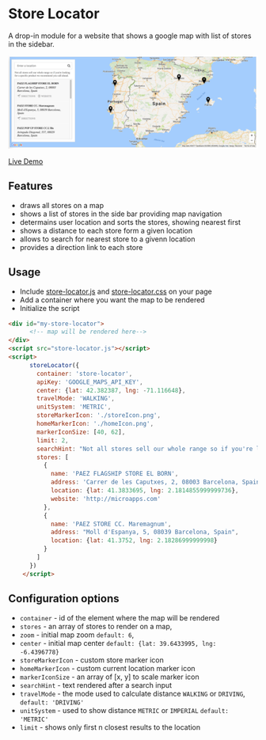 # Store Locator

A drop-in module for a website that shows a google map with list of stores in the sidebar. 

![Screenshot](/screenshot.png?raw=true)

[Live Demo](https://microapps.github.io/store-locator/)

## Features
- draws all stores on a map
- shows a list of stores in the side bar providing map navigation
- determains user location and sorts the stores, showing nearest first
- shows a distance to each store form a given location
- allows to search for nearest store to a givenn location
- provides a direction link to each store

## Usage

- Include [store-locator.js](/dist/store-locator.js?raw=true) and [store-locator.css](/dist/store-locator.css?raw=true) on your page
- Add a container where you want the map to be rendered
- Initialize the script


```html
<div id="my-store-locator">
      <!-- map will be rendered here-->
</div>
<script src="store-locator.js"></script>
<script>
      storeLocator({
        container: 'store-locator',
        apiKey: 'GOOGLE_MAPS_API_KEY',
        center: {lat: 42.382387, lng: -71.116648},
        travelMode: 'WALKING',
        unitSystem: 'METRIC',
        storeMarkerIcon: './storeIcon.png',
        homeMarkerIcon: './homeIcon.png',
        markerIconSize: [40, 62],
        limit: 2,
        searchHint: "Not all stores sell our whole range so if you're looking for a specific product we recommend you call ahead.",
        stores: [
          {
            name: 'PAEZ FLAGSHIP STORE EL BORN',
            address: 'Carrer de les Caputxes, 2, 08003 Barcelona, Spain',
            location: {lat: 41.3833695, lng: 2.1814855999999736},
            website: 'http://microapps.com'
          },
          {
            name: 'PAEZ STORE CC. Maremagnum',
            address: "Moll d'Espanya, 5, 08039 Barcelona, Spain",
            location: {lat: 41.3752, lng: 2.18286999999998}
          }
        ]
      })
    </script>
```

## Configuration options

- `container` - id of the element where the map will be rendered
- `stores` - an array of stores to render on a map,
- `zoom` - initial map zoom `default: 6`,
- `center` - initial map center `default: {lat: 39.6433995, lng: -6.4396778}`
- `storeMarkerIcon` - custom store marker icon
- `homeMarkerIcon` - custom current location marker icon
- `markerIconSize` - an array of [x, y] to scale marker icon
- `searchHint` - text rendered after a search input
- `travelMode` - the mode used to calculate distance `WALKING` or `DRIVING`, `default: 'DRIVING'`
- `unitSystem` - used to show distance `METRIC` or `IMPERIAL` `default: 'METRIC'`
- `limit` - shows only first n closest results to the location

